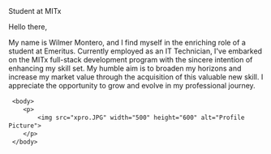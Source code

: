 <!DOCTYPE html>
<html lang="En">
<meta name="viewport" content="width=device-width, initial-scale=1.0">
<meta charset= 'utf-8'/>
<head>Student at MITx</head>
<title>Front Page</title>
<body> <p>Hello there,</p>
    My name is Wilmer Montero, and I find myself in the enriching role of a student at Emeritus. 
    Currently employed as an IT Technician, 
    I've embarked on the MITx full-stack development program with the sincere intention of enhancing my skill set. 
    My humble aim is to broaden my horizons and increase my market value through the acquisition of this valuable new skill. 
    I appreciate the opportunity to grow and evolve in my professional journey.
     </body>

     <body>
        <p>
            <img src="xpro.JPG" width="500" height="600" alt="Profile Picture">
        </p>
     </body>


</html>
